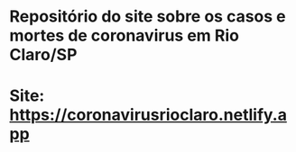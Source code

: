 # Repositório do site sobre os casos e mortes de coronavirus em Rio Claro/SP



# Site: https://coronavirusrioclaro.netlify.app